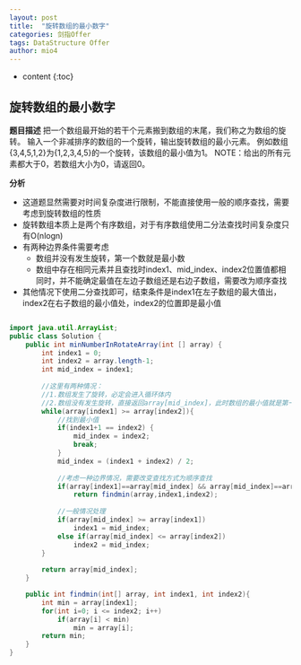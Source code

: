 ```yaml
---
layout: post
title:  "旋转数组的最小数字"
categories: 剑指Offer  
tags: DataStructure Offer 
author: mio4
---
```


* content
{:toc}








## 旋转数组的最小数字

**题目描述**
把一个数组最开始的若干个元素搬到数组的末尾，我们称之为数组的旋转。 输入一个非减排序的数组的一个旋转，输出旋转数组的最小元素。 例如数组{3,4,5,1,2}为{1,2,3,4,5}的一个旋转，该数组的最小值为1。 NOTE：给出的所有元素都大于0，若数组大小为0，请返回0。

**分析**

 - 这道题显然需要对时间复杂度进行限制，不能直接使用一般的顺序查找，需要考虑到旋转数组的性质
 - 旋转数组本质上是两个有序数组，对于有序数组使用二分法查找时间复杂度只有O(nlogn)
 - 有两种边界条件需要考虑
   - 数组并没有发生旋转，第一个数就是最小数
   - 数组中存在相同元素并且查找时index1、mid_index、index2位置值都相同时，并不能确定最值在左边子数组还是右边子数组，需要改为顺序查找
 - 其他情况下使用二分查找即可，结束条件是index1在左子数组的最大值出，index2在右子数组的最小值处，index2的位置即是最小值  

```java 

import java.util.ArrayList;
public class Solution {
	public int minNumberInRotateArray(int [] array) {
		int index1 = 0;
		int index2 = array.length-1;
		int mid_index = index1;
		
		//这里有两种情况：
		//1.数组发生了旋转，必定会进入循环体内
		//2.数组没有发生旋转，直接返回array[mid_index]，此时数组的最小值就是第一个值
		while(array[index1] >= array[index2]){
			//找到最小值
			if(index1+1 == index2) {
				mid_index = index2;
				break;
			}
			mid_index = (index1 + index2) / 2;
			
			//考虑一种边界情况，需要改变查找方式为顺序查找
			if(array[index1]==array[mid_index] && array[mid_index]==array[index2])
				return findmin(array,index1,index2);
			
			//一般情况处理
			if(array[mid_index] >= array[index1])
				index1 = mid_index;
			else if(array[mid_index] <= array[index2])
				index2 = mid_index;
		}
		
		return array[mid_index];
	}

	public int findmin(int[] array, int index1, int index2){
		int min = array[index1];
		for(int i=0; i <= index2; i++)
			if(array[i] < min)
				min = array[i];
		return min;
	}
}

```
